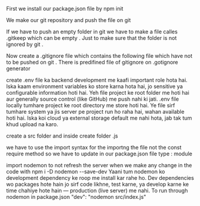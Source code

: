 First we install our package.json file by npm init

We make our git repository and push the file on git 

If we have to push an empty folder in git we have to make a file calles .gitkeep which can be empty . Just to make sure that the folder is not ignored by git .

Now create a .gitignore file which contains the following file which have not to be pushed on git . There is predifined file of gitignore on .gotignore generator

create .env file ka backend development me kaafi important role hota hai. Iska kaam environment variables ko store karna hota hai, jo sensitive ya configurable information hoti hai. Yeh file project ke root folder me hoti hai aur generally source control (like GitHub) me push nahi ki jati.
.env file locally tumhare project ke root directory me store hoti hai. Ye file sirf tumhare system ya jis server pe project run ho raha hai, wahan available hoti hai. Iska koi cloud ya external storage default me nahi hota, jab tak tum khud upload na karo.

create a src folder and inside create folder .js

we have to use the import syntax for the importng the file not the const require method so we have to update in our package.json file type : module

import nodemon to not refresh the server when we make any change in the code with npm i -D nodemon
--save-dev
Yaani tum nodemon ko development dependency ke roop me install kar rahe ho. Dev dependencies wo packages hote hain jo sirf code likhne, test karne, ya develop karne ke time chahiye hote hain — production (live server) me nahi.
To run through nodemon in package.json "dev": "nodemon src/index.js"
